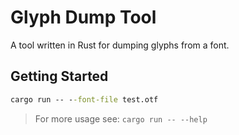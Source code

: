 # Glyph Dump Tool

A tool written in Rust for dumping glyphs from a font.

## Getting Started

```cmd
cargo run -- --font-file test.otf
```

> For more usage see: `cargo run -- --help`